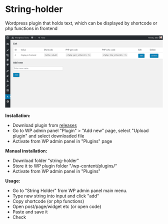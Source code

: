 # String-holder
Wordpress plugin that holds text, which can be displayed by shortcode or php functions in frontend

![screenshot](https://github.com/daler445/String-holder/blob/master/images/image1.png)

**Installation:**
- Download plugin from [releases](../../releases/latest)
- Go to WP admin panel "Plugin" > "Add new" page, select "Upload plugin" and select downloaded file
- Activate from WP admin panel in "Plugins" page

**Manual installation:**
- Download folder "string-holder"
- Store it to WP plugin folder "/wp-content/plugins/"
- Activate from WP admin panel in "Plugins"

**Usage:**
- Go to "String Holder" from WP admin panel main menu.
- Type new string into input and click "add"
- Copy shortcode (or php functions)
- Open post/page/widget etc (or open code)
- Paste and save it
- Check
